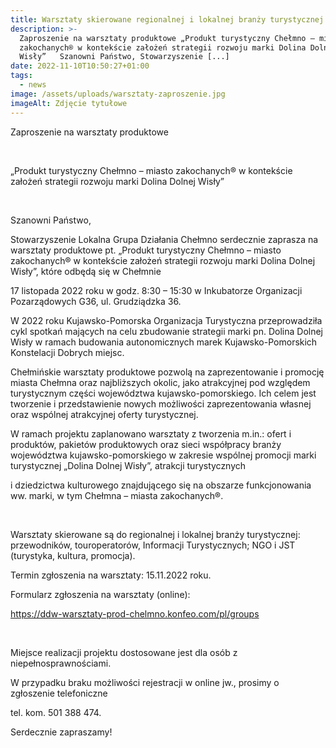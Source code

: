```yaml
---
title: Warsztaty skierowane regionalnej i lokalnej branży turystycznej
description: >-
  Zaproszenie na warsztaty produktowe „Produkt turystyczny Chełmno – miasto
  zakochanych® w kontekście założeń strategii rozwoju marki Dolina Dolnej
  Wisły”   Szanowni Państwo, Stowarzyszenie [...]
date: 2022-11-10T10:50:27+01:00
tags:
  - news
image: /assets/uploads/warsztaty-zaproszenie.jpg
imageAlt: Zdjęcie tytułowe
---
```

Zaproszenie na warsztaty produktowe

<br>

„Produkt turystyczny Chełmno – miasto zakochanych® w kontekście założeń strategii rozwoju marki Dolina Dolnej Wisły”

<br>

 Szanowni Państwo,



Stowarzyszenie Lokalna Grupa Działania Chełmno serdecznie zaprasza na warsztaty produktowe pt. „Produkt turystyczny Chełmno – miasto zakochanych® w kontekście założeń strategii rozwoju marki Dolina Dolnej Wisły”, które odbędą się w Chełmnie

17 listopada 2022 roku w godz. 8:30 – 15:30 w Inkubatorze Organizacji Pozarządowych G36, ul. Grudziądzka 36.



W 2022 roku Kujawsko-Pomorska Organizacja Turystyczna przeprowadziła cykl spotkań mających na celu zbudowanie strategii marki pn. Dolina Dolnej Wisły w ramach budowania autonomicznych marek Kujawsko-Pomorskich Konstelacji Dobrych miejsc.



Chełmińskie warsztaty produktowe pozwolą na zaprezentowanie i promocję miasta Chełmna oraz najbliższych okolic, jako atrakcyjnej pod względem turystycznym części województwa kujawsko-pomorskiego. Ich celem jest tworzenie i przedstawienie nowych możliwości zaprezentowania własnej oraz wspólnej atrakcyjnej oferty turystycznej.

W ramach projektu zaplanowano warsztaty z tworzenia m.in.: ofert i produktów, pakietów produktowych oraz sieci współpracy branży województwa kujawsko-pomorskiego w zakresie wspólnej promocji marki turystycznej „Dolina Dolnej Wisły”, atrakcji turystycznych

i dziedzictwa kulturowego znajdującego się na obszarze funkcjonowania ww. marki, w tym Chełmna – miasta zakochanych®.



 <br>



Warsztaty skierowane są do regionalnej i lokalnej branży turystycznej: przewodników, touroperatorów, Informacji Turystycznych; NGO i JST (turystyka, kultura, promocja).



Termin zgłoszenia na warsztaty: 15.11.2022 roku.



Formularz zgłoszenia na warsztaty (online):

<https://ddw-warsztaty-prod-chelmno.konfeo.com/pl/groups>

<br>

Miejsce realizacji projektu dostosowane jest dla osób z niepełnosprawnościami.



W przypadku braku możliwości rejestracji w online jw., prosimy o zgłoszenie telefoniczne

tel. kom. 501 388 474.



 



Serdecznie zapraszamy!
